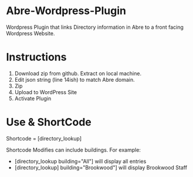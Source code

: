 # Abre-Wordpress-Plugin
Wordpress Plugin that links Directory information in Abre to a front facing Wordpress Website.

# Instructions
1. Download zip from github. Extract on local machine.
2. Edit json string (line 14ish) to match Abre domain.
3. Zip
4. Upload to WordPress Site
5. Activate Plugin

# Use & ShortCode
Shortcode = [directory_lookup]

Shortcode Modifies can include buildings. For example:
- [directory_lookup building="All"] will display all entries
- [directory_lookup] building="Brookwood"] will display Brookwood Staff

